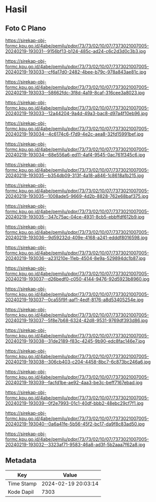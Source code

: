 # Hasil

## Foto C Plano

https://sirekap-obj-formc.kpu.go.id/4abe/pemilu/pdpr/73/73/02/10/07/7373021007005-20240219-193031--9156bf13-b124-485c-ad24-c6c2d3d0c3b3.jpg

https://sirekap-obj-formc.kpu.go.id/4abe/pemilu/pdpr/73/73/02/10/07/7373021007005-20240219-193033--cf6a17d0-2482-4bee-b79c-978a843ae81c.jpg

https://sirekap-obj-formc.kpu.go.id/4abe/pemilu/pdpr/73/73/02/10/07/7373021007005-20240219-193033--58662fdc-3f8d-4a19-8caf-316cee3a8023.jpg

https://sirekap-obj-formc.kpu.go.id/4abe/pemilu/pdpr/73/73/02/10/07/7373021007005-20240219-193033--12a44204-9a4d-49a3-bac8-d97a4f10eb96.jpg

https://sirekap-obj-formc.kpu.go.id/4abe/pemilu/pdpr/73/73/02/10/07/7373021007005-20240219-193034--4c6174c6-f7d9-4e2c-aea8-32fd15991bef.jpg

https://sirekap-obj-formc.kpu.go.id/4abe/pemilu/pdpr/73/73/02/10/07/7373021007005-20240219-193034--68e556a6-ed11-4af4-9545-0ac761f345c6.jpg

https://sirekap-obj-formc.kpu.go.id/4abe/pemilu/pdpr/73/73/02/10/07/7373021007005-20240219-193035--b354db09-313f-4a18-a846-1c8618a1b215.jpg

https://sirekap-obj-formc.kpu.go.id/4abe/pemilu/pdpr/73/73/02/10/07/7373021007005-20240219-193035--1008ade5-9669-4d2b-8828-762e68baf375.jpg

https://sirekap-obj-formc.kpu.go.id/4abe/pemilu/pdpr/73/73/02/10/07/7373021007005-20240219-193035--347c75ac-04ce-4931-8cb5-ebbffdf612b9.jpg

https://sirekap-obj-formc.kpu.go.id/4abe/pemilu/pdpr/73/73/02/10/07/7373021007005-20240219-193036--9d59232d-409e-4168-a241-edddf8016598.jpg

https://sirekap-obj-formc.kpu.go.id/4abe/pemilu/pdpr/73/73/02/10/07/7373021007005-20240219-193036--a231210e-11eb-4504-8e9a-529894dc1b87.jpg

https://sirekap-obj-formc.kpu.go.id/4abe/pemilu/pdpr/73/73/02/10/07/7373021007005-20240219-193037--d26bedf0-c050-4144-9476-92d5923b8960.jpg

https://sirekap-obj-formc.kpu.go.id/4abe/pemilu/pdpr/73/73/02/10/07/7373021007005-20240219-193037--0ca55f9f-aaf1-4edf-8176-a8d53405254e.jpg

https://sirekap-obj-formc.kpu.go.id/4abe/pemilu/pdpr/73/73/02/10/07/7373021007005-20240219-193037--5f8e7b68-6324-42d8-9531-9769df393d86.jpg

https://sirekap-obj-formc.kpu.go.id/4abe/pemilu/pdpr/73/73/02/10/07/7373021007005-20240219-193038--31de2189-f83c-4245-9b90-edc8fac146e7.jpg

https://sirekap-obj-formc.kpu.go.id/4abe/pemilu/pdpr/73/73/02/10/07/7373021007005-20240219-193038--306cb403-c204-4458-8bc7-6c873bc246a6.jpg

https://sirekap-obj-formc.kpu.go.id/4abe/pemilu/pdpr/73/73/02/10/07/7373021007005-20240219-193039--facfd1be-ae92-4aa3-be3c-beff7167ebad.jpg

https://sirekap-obj-formc.kpu.go.id/4abe/pemilu/pdpr/73/73/02/10/07/7373021007005-20240219-193039--0f2e7993-01c1-40df-bbb2-48ebc29cf7f1.jpg

https://sirekap-obj-formc.kpu.go.id/4abe/pemilu/pdpr/73/73/02/10/07/7373021007005-20240219-193040--0a6a41fe-5b56-45f2-bc17-da9f8c83ad50.jpg

https://sirekap-obj-formc.kpu.go.id/4abe/pemilu/pdpr/73/73/02/10/07/7373021007005-20240219-193032--3323af71-9583-46a8-ad3f-5b2aaa7f62a8.jpg


## Metadata

| Key        | Value               |
| ---------- | ------------------- |
| Time Stamp | 2024-02-19 20:03:14 |
| Kode Dapil | 7303                |



